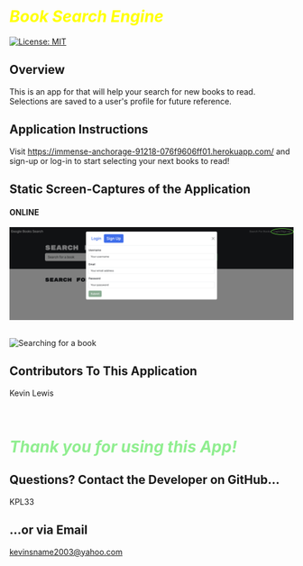 
# <span style="color: yellow;">***Book Search Engine***</span></br>

[![License: MIT](https://img.shields.io/badge/License-MIT-yellow.svg)](https://opensource.org/licenses/MIT)
</br>

## Overview
This is an app for that will help your search for new books to read. Selections are saved to a user's profile for future reference.
</br>

## Application Instructions
Visit https://immense-anchorage-91218-076f9606ff01.herokuapp.com/ and sign-up or log-in to start selecting your next books to read!
</br>

## Static Screen-Captures of the Application
<h4>ONLINE</h4>

![Logging in on the Book Search App](./client/public/assets/example1.png)
##

![Searching for a book](./client/public/assets/example2.png)
##

## Contributors To This Application
Kevin Lewis

</br>

# <span style="color: lightgreen;">***Thank you for using this App!***</span></br>

## Questions? Contact the Developer on GitHub... 
KPL33
## ...or via Email
kevinsname2003@yahoo.com